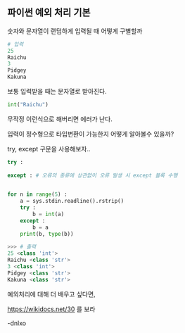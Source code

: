 ## 파이썬 예외 처리 기본

숫자와 문자열이 랜덤하게 입력될 때 어떻게 구별할까

```python
# 입력
25
Raichu
3
Pidgey
Kakuna
```

보통 입력받을 때는 문자열로 받아진다.

```python
int("Raichu")
```

무작정 이런식으로 해버리면 에러가 난다.

입력이 정수형으로 타입변환이 가능한지 어떻게 알아볼수 있을까?

try, except 구문을 사용해보자..

```python
try :
	
except : # 오류의 종류에 상관없이 오류 발생 시 except 블록 수행
    
```

```python
for n in range(5) :
    a = sys.stdin.readline().rstrip()
    try :
        b = int(a)
    except :
        b = a
    print(b, type(b))
    
>>> # 출력
25 <class 'int'>
Raichu <class 'str'>
3 <class 'int'>
Pidgey <class 'str'>
Kakuna <class 'str'>
```

예외처리에 대해 더 배우고 싶다면,

https://wikidocs.net/30 를 보라

-dnlxo